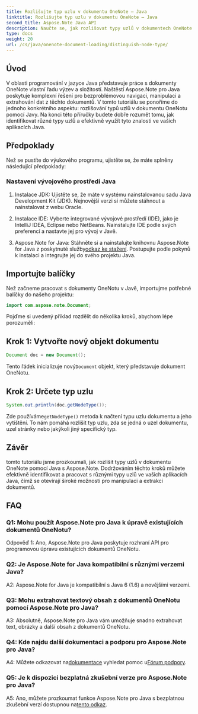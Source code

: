 ```yaml
---
title: Rozlišujte typ uzlu v dokumentu OneNote – Java
linktitle: Rozlišujte typ uzlu v dokumentu OneNote – Java
second_title: Aspose.Note Java API
description: Naučte se, jak rozlišovat typy uzlů v dokumentech OneNote pomocí Java s Aspose.Note. Prozkoumejte podrobného průvodce a nejčastější dotazy pro bezproblémovou integraci.
type: docs
weight: 20
url: /cs/java/onenote-document-loading/distinguish-node-type/
---
```

## Úvod

V oblasti programování v jazyce Java představuje práce s dokumenty OneNote vlastní řadu výzev a složitostí. Naštěstí Aspose.Note pro Java poskytuje komplexní řešení pro bezproblémovou navigaci, manipulaci a extrahování dat z těchto dokumentů. V tomto tutoriálu se ponoříme do jednoho konkrétního aspektu: rozlišování typů uzlů v dokumentu OneNotu pomocí Javy. Na konci této příručky budete dobře rozumět tomu, jak identifikovat různé typy uzlů a efektivně využít tyto znalosti ve vašich aplikacích Java.

## Předpoklady

Než se pustíte do výukového programu, ujistěte se, že máte splněny následující předpoklady:

### Nastavení vývojového prostředí Java

1. Instalace JDK: Ujistěte se, že máte v systému nainstalovanou sadu Java Development Kit (JDK). Nejnovější verzi si můžete stáhnout a nainstalovat z webu Oracle.

2. Instalace IDE: Vyberte integrované vývojové prostředí (IDE), jako je IntelliJ IDEA, Eclipse nebo NetBeans. Nainstalujte IDE podle svých preferencí a nastavte jej pro vývoj v Javě.

3.  Aspose.Note for Java: Stáhněte si a nainstalujte knihovnu Aspose.Note for Java z poskytnuté služby[odkaz ke stažení](https://releases.aspose.com/note/java/). Postupujte podle pokynů k instalaci a integrujte jej do svého projektu Java.

## Importujte balíčky

Než začneme pracovat s dokumenty OneNotu v Javě, importujme potřebné balíčky do našeho projektu:

```java
import com.aspose.note.Document;
```

Pojďme si uvedený příklad rozdělit do několika kroků, abychom lépe porozuměli:

## Krok 1: Vytvořte nový objekt dokumentu

```java
Document doc = new Document();
```

 Tento řádek inicializuje nový`Document` objekt, který představuje dokument OneNotu.

## Krok 2: Určete typ uzlu

```java
System.out.println(doc.getNodeType());
```

 Zde používáme`getNodeType()` metoda k načtení typu uzlu dokumentu a jeho vytištění. To nám pomáhá rozlišit typ uzlu, zda se jedná o uzel dokumentu, uzel stránky nebo jakýkoli jiný specifický typ.

## Závěr

tomto tutoriálu jsme prozkoumali, jak rozlišit typy uzlů v dokumentu OneNote pomocí Java s Aspose.Note. Dodržováním těchto kroků můžete efektivně identifikovat a pracovat s různými typy uzlů ve vašich aplikacích Java, čímž se otevírají široké možnosti pro manipulaci a extrakci dokumentů.

## FAQ

### Q1: Mohu použít Aspose.Note pro Java k úpravě existujících dokumentů OneNotu?

Odpověď 1: Ano, Aspose.Note pro Java poskytuje rozhraní API pro programovou úpravu existujících dokumentů OneNotu.

### Q2: Je Aspose.Note for Java kompatibilní s různými verzemi Java?

A2: Aspose.Note for Java je kompatibilní s Java 6 (1.6) a novějšími verzemi.

### Q3: Mohu extrahovat textový obsah z dokumentů OneNotu pomocí Aspose.Note pro Java?

A3: Absolutně, Aspose.Note pro Java vám umožňuje snadno extrahovat text, obrázky a další obsah z dokumentů OneNotu.

### Q4: Kde najdu další dokumentaci a podporu pro Aspose.Note pro Java?

 A4: Můžete odkazovat na[dokumentace](https://reference.aspose.com/note/java/) vyhledat pomoc u[Fórum podpory](https://forum.aspose.com/c/note/28).

### Q5: Je k dispozici bezplatná zkušební verze pro Aspose.Note pro Java?

 A5: Ano, můžete prozkoumat funkce Aspose.Note pro Java s bezplatnou zkušební verzí dostupnou na[tento odkaz](https://releases.aspose.com/).
